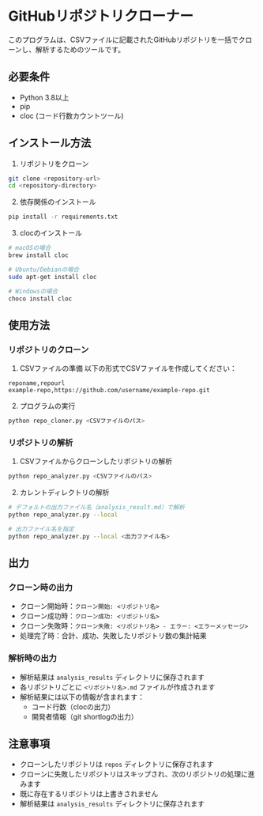 # GitHubリポジトリクローナー

このプログラムは、CSVファイルに記載されたGitHubリポジトリを一括でクローンし、解析するためのツールです。

## 必要条件

- Python 3.8以上
- pip
- cloc (コード行数カウントツール)

## インストール方法

1. リポジトリをクローン
```bash
git clone <repository-url>
cd <repository-directory>
```

2. 依存関係のインストール
```bash
pip install -r requirements.txt
```

3. clocのインストール
```bash
# macOSの場合
brew install cloc

# Ubuntu/Debianの場合
sudo apt-get install cloc

# Windowsの場合
choco install cloc
```

## 使用方法

### リポジトリのクローン

1. CSVファイルの準備
以下の形式でCSVファイルを作成してください：
```
reponame,repourl
example-repo,https://github.com/username/example-repo.git
```

2. プログラムの実行
```bash
python repo_cloner.py <CSVファイルのパス>
```

### リポジトリの解析

1. CSVファイルからクローンしたリポジトリの解析
```bash
python repo_analyzer.py <CSVファイルのパス>
```

2. カレントディレクトリの解析
```bash
# デフォルトの出力ファイル名（analysis_result.md）で解析
python repo_analyzer.py --local

# 出力ファイル名を指定
python repo_analyzer.py --local <出力ファイル名>
```

## 出力

### クローン時の出力

- クローン開始時：`クローン開始: <リポジトリ名>`
- クローン成功時：`クローン成功: <リポジトリ名>`
- クローン失敗時：`クローン失敗: <リポジトリ名> - エラー: <エラーメッセージ>`
- 処理完了時：合計、成功、失敗したリポジトリ数の集計結果

### 解析時の出力

- 解析結果は `analysis_results` ディレクトリに保存されます
- 各リポジトリごとに `<リポジトリ名>.md` ファイルが作成されます
- 解析結果には以下の情報が含まれます：
  - コード行数（clocの出力）
  - 開発者情報（git shortlogの出力）

## 注意事項

- クローンしたリポジトリは `repos` ディレクトリに保存されます
- クローンに失敗したリポジトリはスキップされ、次のリポジトリの処理に進みます
- 既に存在するリポジトリは上書きされません
- 解析結果は `analysis_results` ディレクトリに保存されます 